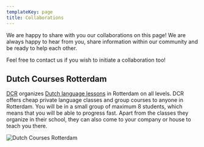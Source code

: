 ```yaml
---
templateKey: page
title: Collaborations
---
```

We are happy to share with you our collaborations on this page! We are always happy to hear from you, share information within our community and be ready to help each other. 

Feel free to contact us if you wish to initiate a collaboration too! 

## Dutch Courses Rotterdam

[DCR](https://dutchcoursesrotterdam.com) organizes [Dutch language lessons](https://dutchcoursesrotterdam.com) in Rotterdam on all levels. DCR offers cheap private language classes and group courses to anyone in Rotterdam. You will be in a small group of maximum 8 students, which means that you will be able to progress fast. Apart from the classes they organize in their school, they can also come to your company or house to teach you there.

![Dutch Courses Rotterdam](/img/logo-glad-transparant-1-.png)